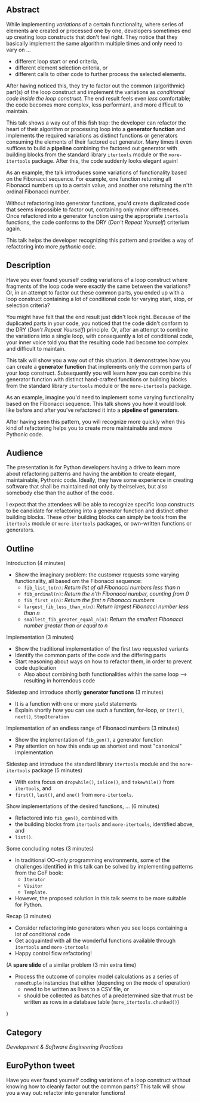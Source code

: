 ## Abstract

While implementing _variations_ of a certain functionality, where series of elements are created or processed one by one, developers sometimes end up creating loop constructs that don't feel right. They notice that they basically implement the same algorithm multiple times and only need to vary on &hellip;

- different loop start or end criteria,
- different element selection criteria, or
- different calls to other code to further process the selected elements.

After having noticed this, they try to factor out the common (algorithmic) part(s) of the loop construct and implement the variations as _conditional code inside the loop construct_. The end result feels even _less_ comfortable; the code becomes more complex, less performant, and more difficult to maintain.

This talk shows a way out of this fish trap: the developer can refactor the heart of their algorithm or processing loop into a **generator function** and implements the required variations as distinct functions or generators consuming the elements of their factored out generator. Many times it even suffices to build a **pipeline** combining the factored out generator with building blocks from the standard library `itertools` module or the `more-itertools` package. After this, the code suddenly looks elegant again! 

As an example, the talk introduces some variations of functionality based on the Fibonacci sequence. For example, one function returning all Fibonacci numbers up to a certain value, and another one returning the n'th ordinal Fibonacci number.

Without refactoring into generator functions, you'd create duplicated code that seems impossible to factor out, containing only minor differences. Once refactored into a generator function using the appropriate `itertools` functions, the code conforms to the DRY (_Don't Repeat Yourself_) criterium again.

This talk helps the developer recognizing this pattern and provides a way of refactoring into more _pythonic_ code.

## Description

Have you ever found yourself coding variations of a loop construct where fragments of the loop code were exactly the same between the variations? Or, in an attempt to factor out these common parts, you ended up with a loop construct containing a lot of conditional code for varying start, stop, or selection criteria?

You might have felt that the end result just didn't look right. Because of the duplicated parts in your code, you noticed that the code didn't conform to the DRY (_Don't Repeat Yourself_) principle. Or, after an attempt to combine the variations into a single loop, with consequently a lot of conditional code, your inner voice told you that the resulting code had become too complex and difficult to maintain.

This talk will show you a way out of this situation. It demonstrates how you can create a **generator function** that implements only the common parts of your loop construct. Subsequently you will learn how you can combine this generator function with distinct hand-crafted functions or building blocks from the standard library `itertools` module or the `more-itertools` package.

As an example, imagine you'd need to implement some varying functionality based on the Fibonacci sequence. This talk shows you how it would look like before and after you've refactored it into a **pipeline of generators**.

After having seen this pattern, you will recognize more quickly when this kind of refactoring helps you to create more maintainable and more Pythonic code.

## Audience

The presentation is for Python developers having a drive to learn more about refactoring patterns and having the ambition to create elegant, maintainable, Pythonic code. Ideally, they have some experience in creating software that shall be maintained not only by theirselves, but also somebody else than the author of the code.

I expect that the attendees will be able to recognize specific loop constructs to be candidate for refactoring into a generator function and distinct other building blocks. These other building blocks can simply be tools from the `itertools` module or `more-itertools` packages, or own-written functions or generators.

## Outline

Introduction (4 minutes)

- Show the imaginary problem: the customer requests some varying functionality, all based om the Fibonacci sequence:
  - `fib_list_to(n)`: _Return list of all Fibonacci numbers less than n_
  - `fib_ordinal(n)`: _Return the n'th Fibonacci number, counting from 0_
  - `fib_first_n(n)`: _Return the first n Fibonacci numbers_
  - `largest_fib_less_than_n(n)`: _Return largest Fibonacci number less than n_
  - `smallest_fib_greater_equal_n(n)`: _Return the smallest Fibonacci number greater than or equal to n_

Implementation (3 minutes)

- Show the traditional implementation of the first two requested variants
- Identify the common parts of the code and the differing parts
- Start reasoning about ways on how to refactor them, in order to prevent code duplication
  - Also about combining both functionalities within the same loop --> resulting in horrendous code

Sidestep and introduce shortly **generator functions** (3 minutes)

- It is a function with one or more `yield` statements
- Explain shortly how you can use such a function, for-loop, or `iter()`, `next()`, `StopIteration`

Implementation of an endless range of Fibonacci numbers (3 minutes)

- Show the implementation of `fib_gen()`, a generator function
- Pay attention on how this ends up as shortest and most "canonical" implementation

Sidestep and introduce the standard library `itertools` module and the `more-itertools` package (5 minutes)

- With extra focus on `dropwhile()`, `islice()`, and `takewhile()` from `itertools`, and
- `first()`, `last()`, and `one()` from `more-itertools`.

Show implementations of the desired functions, ... (6 minutes)

- Refactored into `fib_gen()`, combined with
- the building blocks from `itertools` and `more-itertools`, identified above, and
- `list()`.

Some concluding notes (3 minutes)

- In traditional OO-only programming environments, some of the challenges identified in this talk can be solved by implementing patterns from the GoF book:
  - `Iterator`
  - `Visitor`
  - `Template`.
- However, the proposed solution in this talk seems to be more suitable for Python.

Recap (3 minutes)

- Consider refactoring into generators when you see loops containing a lot of conditional code
- Get acquainted with all the wonderful functions available through `itertools` and `more-itertools`
- Happy control flow refactoring!

(A **spare slide** of a similar problem (3 min extra time)

- Process the outcome of complex model calculations as a series of `namedtuple` instancies that either (depending on the mode of operation)
  - need to be written as lines to a CSV file, or
  - should be collected as batches of a predetermined size that must be written as rows in a database table (`more_itertools.chunked()`)

)

## Category

_Development & Software Engineering Practices_

## EuroPython tweet

Have you ever found yourself coding variations of a loop construct without knowing how to cleanly factor out the common parts? This talk will show you a way out: refactor into generator functions!
